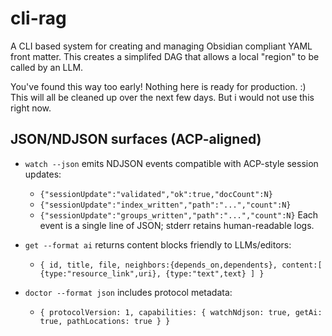 # cli-rag

A CLI based system for creating and managing Obsidian compliant YAML front matter. This creates a simplifed DAG that allows a local "region" to be called by an LLM.

You've found this way too early! Nothing here is ready for production. :) This will all be cleaned up over the next few days. But i would not use this right now.

## JSON/NDJSON surfaces (ACP-aligned)

- `watch --json` emits NDJSON events compatible with ACP-style session updates:
  - `{"sessionUpdate":"validated","ok":true,"docCount":N}`
  - `{"sessionUpdate":"index_written","path":"...","count":N}`
  - `{"sessionUpdate":"groups_written","path":"...","count":N}`
  Each event is a single line of JSON; stderr retains human-readable logs.

- `get --format ai` returns content blocks friendly to LLMs/editors:
  - `{ id, title, file, neighbors:{depends_on,dependents}, content:[ {type:"resource_link",uri}, {type:"text",text} ] }`

- `doctor --format json` includes protocol metadata:
  - `{ protocolVersion: 1, capabilities: { watchNdjson: true, getAi: true, pathLocations: true } }`
